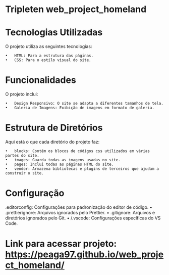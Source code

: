 # Tripleten web_project_homeland

# Tecnologias Utilizadas

O projeto utiliza as seguintes tecnologias:

	•	HTML: Para a estrutura das páginas.
	•	CSS: Para o estilo visual do site.

# Funcionalidades

O projeto inclui:

	•	Design Responsivo: O site se adapta a diferentes tamanhos de tela.
	•	Galeria de Imagens: Exibição de imagens em formato de galeria.

# Estrutura de Diretórios
Aqui está o que cada diretório do projeto faz:

	•	blocks: Contém os blocos de códigos css utilizados em várias partes do site.
	•	images: Guarda todas as imagens usadas no site.
	•	pages: Inclui todas as páginas HTML do site.
	•	vendor: Armazena bibliotecas e plugins de terceiros que ajudam a construir o site.

# Configuração
.editorconfig: Configurações para padronização do editor de código.
•	.prettierignore: Arquivos ignorados pelo Prettier.
•	.gitignore: Arquivos e diretórios ignorados pelo Git.
•	/.vscode: Configurações específicas do VS Code.

# Link para acessar projeto: https://peaga97.github.io/web_project_homeland/

